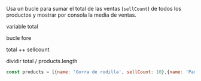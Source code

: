 Usa un bucle para sumar el total de las ventas (`sellCount`) de todos los productos y mostrar por consola la media de ventas.

variable total

bucle fore

total ++ sellcount

dividir total / products.length


```js
const products = [{name: 'Gorra de rodilla', sellCount: 10},{name: 'Pantalón de pana', sellCount: 302},{name: 'Reloj de papel albal', sellCount: 23},{name: 'Inpar de zapatos', sellCount: 6}];
```